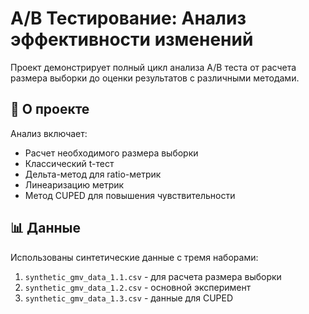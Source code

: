 # A/B Тестирование: Анализ эффективности изменений

Проект демонстрирует полный цикл анализа A/B теста от расчета размера выборки до оценки результатов с различными методами.

## 📌 О проекте

Анализ включает:
- Расчет необходимого размера выборки
- Классический t-тест
- Дельта-метод для ratio-метрик
- Линеаризацию метрик
- Метод CUPED для повышения чувствительности

## 📊 Данные

Использованы синтетические данные с тремя наборами:
1. `synthetic_gmv_data_1.1.csv` - для расчета размера выборки
2. `synthetic_gmv_data_1.2.csv` - основной эксперимент
3. `synthetic_gmv_data_1.3.csv` - данные для CUPED
